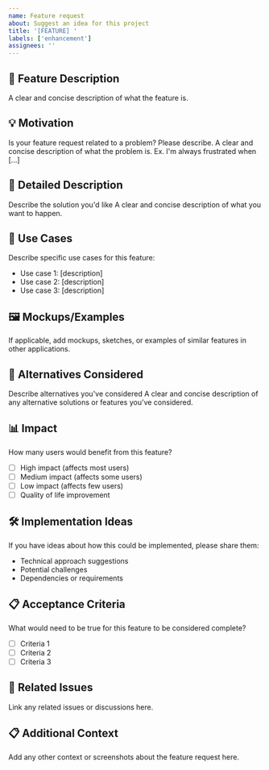 ```yaml
---
name: Feature request
about: Suggest an idea for this project
title: '[FEATURE] '
labels: ['enhancement']
assignees: ''
---
```


## 🚀 Feature Description

A clear and concise description of what the feature is.

## 💡 Motivation

Is your feature request related to a problem? Please describe.
A clear and concise description of what the problem is. Ex. I'm always frustrated when [...]

## 📝 Detailed Description

Describe the solution you'd like
A clear and concise description of what you want to happen.

## 🎯 Use Cases

Describe specific use cases for this feature:
- Use case 1: [description]
- Use case 2: [description]
- Use case 3: [description]

## 🖼️ Mockups/Examples

If applicable, add mockups, sketches, or examples of similar features in other applications.

## 🔄 Alternatives Considered

Describe alternatives you've considered
A clear and concise description of any alternative solutions or features you've considered.

## 📊 Impact

How many users would benefit from this feature?
- [ ] High impact (affects most users)
- [ ] Medium impact (affects some users)
- [ ] Low impact (affects few users)
- [ ] Quality of life improvement

## 🛠️ Implementation Ideas

If you have ideas about how this could be implemented, please share them:
- Technical approach suggestions
- Potential challenges
- Dependencies or requirements

## 📋 Acceptance Criteria

What would need to be true for this feature to be considered complete?
- [ ] Criteria 1
- [ ] Criteria 2
- [ ] Criteria 3

## 🔗 Related Issues

Link any related issues or discussions here.

## 📋 Additional Context

Add any other context or screenshots about the feature request here.